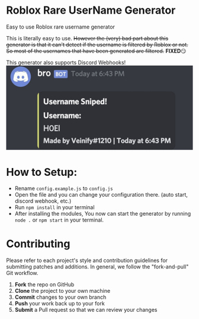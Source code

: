 # Roblox Rare UserName Generator
Easy to use Roblox rare username generator

This is literally easy to use. ~~However the (very) bad part about this generator is that it can't detect if the username is filtered by Roblox or not. So most of the usernames that have been generated are filtered.~~ **FIXED**😏

This generator also supports Discord Webhooks!
![Discord Webhook support](sexy-image.jpg)
# How to Setup:
 - Rename `config.example.js` to `config.js`
 - Open the file and you can change your configuration there. (auto start, discord webhook, etc.)
 - Run `npm install` in your terminal
 - After installing the modules, You now can start the generator by running `node .` or `npm start` in your terminal.

# Contributing
Please refer to each project's style and contribution guidelines for submitting patches and additions. In general, we follow the "fork-and-pull" Git workflow.

1. **Fork** the repo on GitHub
2. **Clone** the project to your own machine
3. **Commit** changes to your own branch
4. **Push** your work back up to your fork
5. **Submit** a Pull request so that we can review your changes
